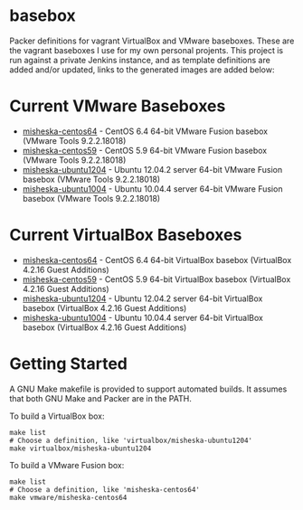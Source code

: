 basebox
=======

Packer definitions for vagrant VirtualBox and VMware baseboxes. 
These are the vagrant baseboxes I use for my own personal projents. 
This project is run against a private Jenkins instance, and as template
definitions are added and/or updated, links to the generated images are
added below:

Current VMware Baseboxes
========================

* [misheska-centos64](https://www.dropbox.com/s/78amja9zgzsxfcm/misheska-centos64.box) - CentOS 6.4 64-bit VMware Fusion basebox (VMware Tools 9.2.2.18018)
* [misheska-centos59](https://www.dropbox.com/s/26w92xn6dcwu1zv/misheska-centos59.box) - CentOS 5.9 64-bit VMware Fusion basebox (VMware Tools 9.2.2.18018)
* [misheska-ubuntu1204](/Users/misheska/Dropbox/basebox-packer/vmware/misheska-ubuntu1204.box) - Ubuntu 12.04.2 server 64-bit VMware Fusion basebox (VMware Tools 9.2.2.18018)
* [misheska-ubuntu1004](https://www.dropbox.com/s/gaa8frli5g6e2tr/misheska-ubuntu1004.box) - Ubuntu 10.04.4 server 64-bit VMware Fusion basebox (VMware Tools 9.2.2.18018)

Current VirtualBox Baseboxes
============================

* [misheska-centos64](https://www.dropbox.com/s/y733o4ifkowc1w0/misheska-centos64.box) - CentOS 6.4 64-bit VirtualBox basebox (VirtualBox 4.2.16 Guest Additions)
* [misheska-centos59](https://www.dropbox.com/s/to898rawsb5klz1/misheska-centos59.box) - CentOS 5.9 64-bit VirtualBox basebox (VirtualBox 4.2.16 Guest Additions)
* [misheska-ubuntu1204](https://www.dropbox.com/s/yfojlwxq66im9hk/misheska-ubuntu1204.box) - Ubuntu 12.04.2 server 64-bit VirtualBox basebox (VirtualBox 4.2.16 Guest Additions)
* [misheska-ubuntu1004](https://www.dropbox.com/s/i8g9udzui3fm6yf/misheska-ubuntu1004.box) - Ubuntu 10.04.4 server 64-bit VirtualBox basebox (VirtualBox 4.2.16 Guest Additions)

Getting Started
===============

A GNU Make makefile is provided to support automated builds.  It assumes
that both GNU Make and Packer are in the PATH.

To build a VirtualBox box:

    make list
    # Choose a definition, like 'virtualbox/misheska-ubuntu1204'
    make virtualbox/misheska-ubuntu1204

To build a VMware Fusion box:

    make list
    # Choose a definition, like 'misheska-centos64'
    make vmware/misheska-centos64
